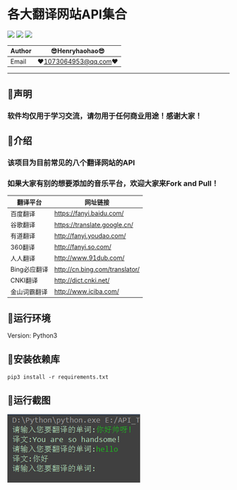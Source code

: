 各大翻译网站API集合
===========================
![](https://img.shields.io/badge/Python-3.6.3-green.svg) ![](https://img.shields.io/badge/requests-2.18.4-green.svg) ![](https://img.shields.io/badge/PyExecJS-1.5.1-green.svg) 

|Author|:sunglasses:Henryhaohao:sunglasses:|
|---|---
|Email|:hearts:1073064953@qq.com:hearts:

    
****
## :dolphin:声明
### 软件均仅用于学习交流，请勿用于任何商业用途！感谢大家！
## :dolphin:介绍
### 该项目为目前常见的八个翻译网站的API
### 如果大家有别的想要添加的音乐平台，欢迎大家来Fork and Pull！  
|翻译平台|网址链接|
|----|-----|
|百度翻译|https://fanyi.baidu.com/|
|谷歌翻译|https://translate.google.cn/|
|有道翻译|http://fanyi.youdao.com/|
|360翻译|http://fanyi.so.com/|
|人人翻译|http://www.91dub.com/|
|Bing必应翻译|http://cn.bing.com/translator/|
|CNKI翻译|http://dict.cnki.net/|
|金山词霸翻译|http://www.iciba.com/|
## :dolphin:运行环境
Version: Python3
## :dolphin:安装依赖库
```
pip3 install -r requirements.txt
```
## :dolphin:运行截图
![enter image description here](run.png)




